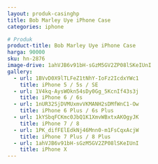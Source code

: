 ```yaml
---
layout: produk-casinghp
title: Bob Marley Uye iPhone Case
categories: iphone

# Produk
product-title: Bob Marley Uye iPhone Case
harga: 90000
sku: hn-2876
image-drive: 1ahVJB6v91bH-sGzM5GV2ZP08lSKeIUnI
gallery:
  - url: 1BVvD0X9lTLFeZ1tNhY-IoFz2IcdxYWc1
    title: iPhone 5 / 5s / SE
  - url: 1V4kq-AysWOkn54sDy0Gg_5KcnIf43s3j
    title: iPhone 6 / 6s
  - url: 1nUR32SjDVMUxmvVKMANH2sDMfWnC1-Ow
    title: iPhone 6 Plus / 6s Plus
  - url: 1kYSbqFCKmc0JbQ1K1XmvWBxtxAKOgyJK
    title: iPhone 7 / 8
  - url: 1PK_difFElEdkNj46Mnn0-m1FsCqxAcjW
    title: iPhone 7 Plus / 8 Plus
  - url: 1ahVJB6v91bH-sGzM5GV2ZP08lSKeIUnI
    title: iPhone X
---
```

